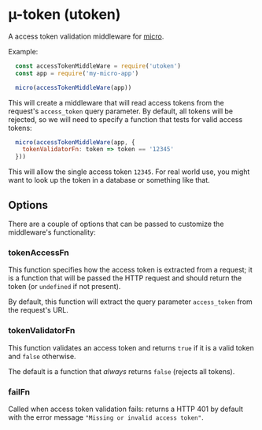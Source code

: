 # µ-token (utoken)

A access token validation middleware for [micro](https://github.com/zeit/micro).

Example:

```js
  const accessTokenMiddleWare = require('utoken')
  const app = require('my-micro-app')

  micro(accessTokenMiddleWare(app))
```

This will create a middleware that will read access tokens from the request's `access_token` query parameter.
By default, all tokens will be rejected, so we will need to specify a function that tests for valid access tokens:

```js
  micro(accessTokenMiddleWare(app, {
    tokenValidatorFn: token => token == '12345'
  }))
```

This will allow the single access token `12345`. For real world use, you might want to look up the token in a database
or something like that.

## Options

There are a couple of options that can be passed to customize the middleware's functionality:

### tokenAccessFn

This function specifies how the access token is extracted from a request; it is a function that will
be passed the HTTP request and should return the token (or `undefined` if not present).

By default, this function will extract the query parameter `access_token` from the request's URL.

### tokenValidatorFn

This function validates an access token and returns `true` if it is a valid token and `false` otherwise.

The default is a function that _always_ returns `false` (rejects all tokens).

### failFn

Called when access token validation fails: returns a HTTP 401 by default with the error message
`"Missing or invalid access token"`.
